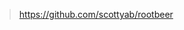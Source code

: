 



> https://github.com/scottyab/rootbeer

<!--stackedit_data:
eyJoaXN0b3J5IjpbLTQwMDI3ODM4MF19
-->